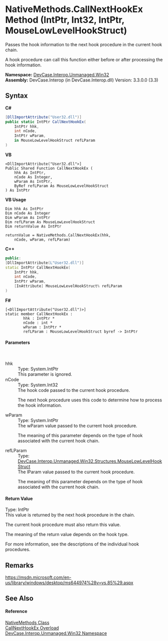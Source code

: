 # NativeMethods.CallNextHookEx Method (IntPtr, Int32, IntPtr, MouseLowLevelHookStruct)
 

Passes the hook information to the next hook procedure in the current hook chain. 

 A hook procedure can call this function either before or after processing the hook information.

**Namespace:**&nbsp;<a href="N_DevCase_Interop_Unmanaged_Win32">DevCase.Interop.Unmanaged.Win32</a><br />**Assembly:**&nbsp;DevCase.Interop (in DevCase.Interop.dll) Version: 3.3.0.0 (3.3)

## Syntax

**C#**<br />
``` C#
[DllImportAttribute("User32.dll")]
public static IntPtr CallNextHookEx(
	IntPtr hhk,
	int nCode,
	IntPtr wParam,
	in MouseLowLevelHookStruct refLParam
)
```

**VB**<br />
``` VB
<DllImportAttribute("User32.dll">]
Public Shared Function CallNextHookEx ( 
	hhk As IntPtr,
	nCode As Integer,
	wParam As IntPtr,
	ByRef refLParam As MouseLowLevelHookStruct
) As IntPtr
```

**VB Usage**<br />
``` VB Usage
Dim hhk As IntPtr
Dim nCode As Integer
Dim wParam As IntPtr
Dim refLParam As MouseLowLevelHookStruct
Dim returnValue As IntPtr

returnValue = NativeMethods.CallNextHookEx(hhk, 
	nCode, wParam, refLParam)
```

**C++**<br />
``` C++
public:
[DllImportAttribute(L"User32.dll")]
static IntPtr CallNextHookEx(
	IntPtr hhk, 
	int nCode, 
	IntPtr wParam, 
	[InAttribute] MouseLowLevelHookStruct% refLParam
)
```

**F#**<br />
``` F#
[<DllImportAttribute("User32.dll")>]
static member CallNextHookEx : 
        hhk : IntPtr * 
        nCode : int * 
        wParam : IntPtr * 
        refLParam : MouseLowLevelHookStruct byref -> IntPtr 

```


#### Parameters
&nbsp;<dl><dt>hhk</dt><dd>Type: System.IntPtr<br />This parameter is ignored.</dd><dt>nCode</dt><dd>Type: System.Int32<br />The hook code passed to the current hook procedure. 

 The next hook procedure uses this code to determine how to process the hook information.</dd><dt>wParam</dt><dd>Type: System.IntPtr<br />The wParam value passed to the current hook procedure. 

 The meaning of this parameter depends on the type of hook associated with the current hook chain.</dd><dt>refLParam</dt><dd>Type: <a href="T_DevCase_Interop_Unmanaged_Win32_Structures_MouseLowLevelHookStruct">DevCase.Interop.Unmanaged.Win32.Structures.MouseLowLevelHookStruct</a><br />The lParam value passed to the current hook procedure. 

 The meaning of this parameter depends on the type of hook associated with the current hook chain.</dd></dl>

#### Return Value
Type: IntPtr<br />This value is returned by the next hook procedure in the chain. 

 The current hook procedure must also return this value. 

 The meaning of the return value depends on the hook type. 

 For more information, see the descriptions of the individual hook procedures.

## Remarks
<a href="https://msdn.microsoft.com/en-us/library/windows/desktop/ms644974%28v=vs.85%29.aspx" target="_blank">https://msdn.microsoft.com/en-us/library/windows/desktop/ms644974%28v=vs.85%29.aspx</a>

## See Also


#### Reference
<a href="T_DevCase_Interop_Unmanaged_Win32_NativeMethods">NativeMethods Class</a><br /><a href="Overload_DevCase_Interop_Unmanaged_Win32_NativeMethods_CallNextHookEx">CallNextHookEx Overload</a><br /><a href="N_DevCase_Interop_Unmanaged_Win32">DevCase.Interop.Unmanaged.Win32 Namespace</a><br />